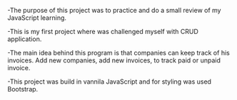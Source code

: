 -The purpose of this project was to practice and do a small review of my JavaScript learning.

-This is my first project where was challenged myself with CRUD application.

-The main idea behind this program is that companies can keep track of his invoices. Add new companies, add new invoices, to track paid or unpaid invoice.

-This project was build in vannila JavaScript and for styling was used Bootstrap.